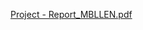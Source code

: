 
[Project - Report_MBLLEN.pdf](https://github.com/SrinathS06/BE_FinalYear_MBLLEN/files/13352062/Project.-.Report_MBLLEN.pdf)

